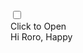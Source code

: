 <html>
<head>
<style>
@import url('https://fonts.googleapis.com/css2?family=Mochiy+Pop+P+One&display=swap');

body {
  height: 100vh;
  display: flex;
  justify-content: center;
  align-items: center;
  background-color: #f2acac;
  font-family: 'Mochiy Pop P One', sans-serif;
}

input#open {
  display: none;
}

.valentines-day-card {
  position: relative;
  width: 300px;
  height:300px;
  transform-style: preserve-3d;
	transform: perspective(2500px);
  transition: .3s;
}

.card-front {
  position: relative;
  background-color: #fff0f3;
  width: 300px;
  height:300px;
  transform-origin: left;
  box-shadow: inset 100px 20px 100px rgba(0,0,0,.15), 30px 0 50px rgba(0,0,0,0.3);
  transition: .3s;
}

.card-front:before {
  content:"";
  position: absolute;
  width: 280px;
  height: 280px;
  background-color: #d04e4e;
  top: 10px;
  left: 10px;
}

.card-inside {
  position: absolute;
  background-color: #fff0f3;
  width: 300px;
  height:300px;
  z-index:-1;
  left:0;
  top:0;
  box-shadow: inset 100px 20px 100px rgba(0,0,0,0.22), 100px 20px 100px rgba(0,0,0,0.1);
}

.open {
  position: absolute;
  width: 300px;
  height:300px;
  left:0;
  top:0;
  background-color: transparent;
  z-index:6;
  cursor: pointer;
}

#open:checked ~ .card-front {
  transform: rotateY(-155deg);
  box-shadow: inset 100px 20px 100px rgba(0,0,0,.13), 30px 0 50px rgba(0,0,0,0.1);
}

#open:checked ~ .card-front:before {
  z-index:5;
  background-color: #fff0f3;
  width:300px;
  height:300px;
  top:0;
  left:0;
  box-shadow: inset 100px 20px 100px rgba(0,0,0,.1), 30px 0 50px rgba(0,0,0,0.1);
}

.note {
  position: relative;
  width: 200px;
  height: 150px;
  background-color: #fff0f3;
  top:75px;
  left:50px;
  color: #333;
  font-size:30px;
  display: flex;
  align-items: center;
  text-align: center;
  filter: drop-shadow(0 0 20px rgba(0,0,0,0.3));
}

.note:before, .note:after {
  position: absolute;
  content:"";
  background-color: #ba1c1c;
  width: 40px;
  height:40px;
}

.note:before {
  transform: rotate(-45deg);
  top:-20px;
  left:80px;
}

.note:after {
  border-radius:50%;
  top:-35px;
  left:65px;
  box-shadow:30px 0 #ba1c1c;
}


.text-one {
  position: absolute;
  color: #333;
  font-size: 30px;
  top:30px;
  width:300px;
  text-align: center;
}

.text-one:before, .text-one:after {
  position: absolute;
  left:5px;
  text-align: center;
  width:300px;
}

.text-one:before {
  content:"Valentine's";
  top:30px;
  color: #d04e4e;
}

.text-one:after {
  content:"day!";
  top:60px;
}

.heart {
  position: relative;
  background-color: #d04e4e;
  height: 60px;
  width:60px;
  top:180px;
  left:120px;
  transform: rotate(-45deg);
  animation: .8s beat infinite;
}
  
.heart:before, .heart:after {
  content:"";
  background-color: #d04e4e;
  border-radius:50%;
  height: 60px;
  width: 60px;
  position: absolute;
  }
  
.heart:before {
  top:-30px;
  left:0;
}
  
.heart:after {
  left:30px;
  top:0;
}

.smile {
  position: absolute;
  width:30px;
  height:15px;
  background-color: #333;
  z-index:1;
  border-radius: 0 0 100px 100px;
  top:200px;
  left:135px;
  overflow: hidden;
}

.smile:before {
  content:"";
  position: absolute;
  border-radius:50%;
  width:20px;
  height:20px;
  background-color: #030202;
  top:5px;
  left:5px;
}

.eyes {
  position: absolute;
  border-radius: 50%;
  background-color: #333;
  width:10px;
  height:10px;
  z-index:1;
  top:190px;
  left:165px;
  box-shadow: -40px 0 #333;
  transform-origin: 50%;
  animation: close 2s infinite;
}

@keyframes close {
    0%, 100% {
        transform: scale(1, .05);
    }
    5%, 95% {
        transform: scale(1, 1);
    }
}

@keyframes beat {
  0%, 40%, 100% {
    transform: scale(1) rotate(-45deg);
  }
  25%, 60% {
    transform: scale(1.1) rotate(-45deg);
  }
}
</style>

</head>
<body>
<div class="valentines-day-card">
  <input id="open" type="checkbox">
  <label class="open" for="open"></label>
  <div class="card-front">
    <div class="note">Click to Open</div>
  </div>

  <div class="card-inside">
    <div class="text-one"> Hi Roro, Happy
    </div>
    <div class="heart"></div>
    <div class="smile"></div>
    <div class="eyes"></div>
  </div>
</div>
</body>
</html>
